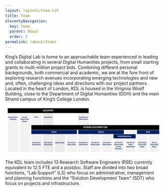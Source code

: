 ```yaml
---
layout: layouts/team.njk
title: Team
eleventyNavigation:
  key: Team
  parent: About
  order: 3
permalink: /about/team/
---
```


King’s Digital Lab is home to an approachable team experienced in leading and collaborating in several Digital Humanities projects, from small starting grants to multi-million project bids.
Combining different personal backgrounds, both commercial and academic, we are at the fore front of exploring research avenues incorporating emerging technologies and new and, often, challenging ideas and directions with our project partners.
Located in the heart of London, KDL is housed in the Viriginia Woolf Building, close to the Department of Digital Humanities (DDH) and the main Strand campus of King’s College London.

![A diagram of team structure divided into 2 sections and broken down into roles](/assets/images/resources/team-structure.jpg "Team structure of King's Digital Lab")

The KDL team includes 13 Research Software Engineers (RSE) currently equivalent to 12.5 FTE and a postdoc. Staff are divided into two broad functions, “Lab Support” (LS) who focus on administrative, management and planning functions and the “Solution Development Team” (SDT) who focus on projects and infrastructure.
